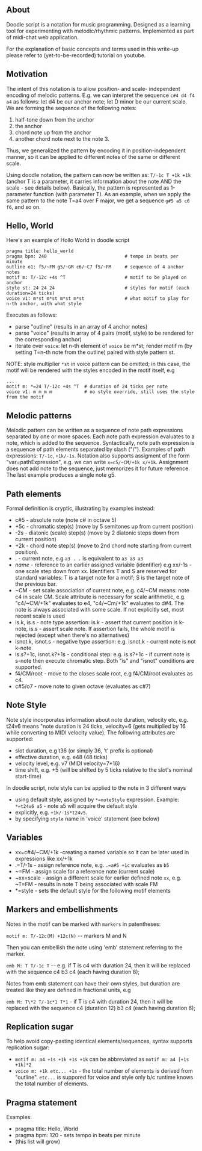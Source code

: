 ## About

Doodle script is a notation for music programming. Designed as a learning tool for experimenting with melodic/rhythmic patterns. Implemented as part of midi-chat web application.

For the explanation of basic concepts and terms used in this write-up please refer to (yet-to-be-recorded) tutorial on youtube.

## Motivation

The intent of this notation is to allow position- and scale- independent encoding of melodic patterns. 
E.g. we can interpret the sequence `c#4 d4 f4 a4` as follows: let d4 be our anchor note; let D minor be our current scale. We are forming the sequence of the following notes:

1) half-tone down from the anchor 
2) the anchor 
3) chord note up from the anchor 
4) another chord note next to the note 3. 

Thus, we generalized the pattern by encoding it in position-independent manner, so it can be applied to different notes of the same or different scale. 

Using doodle notation, the pattern can now be written as: `T/-1c T +1k +1k` (anchor T is a parameter, it carries information about the note AND the scale - see details below). Basically, the pattern is represented as 1-parameter function (with parameter T). As an example, when we apply the same pattern to the note T=a4 over F major, we get a sequence `g#5 a5 c6 f6`, and so on.

## Hello, World

Here's an example of Hollo World in doodle script

```
pragma title: hello_world
pragma bpm: 240                             # tempo in beats per minute
outline o1: f5/~FM g5/~GM c6/~C7 f5/~FM     # sequence of 4 anchor notes
motif m: T/-12c +4s ^T                      # motif to be played on anchor
style st: 24 24 24                          # styles for motif (each duration=24 ticks)
voice v1: m*st m*st m*st m*st               # what motif to play for n-th anchor, with what style
```   

Executes as follows: 
- parse "outline"  (results in an array of 4 anchor notes)
- parse "voice"  (results in array of 4 pairs (motif, style) to be rendered for the corresponding anchor)
- iterate over `voice`: let n-th element of `voice` be m*st; render motif m (by setting T=n-th note from the outline) paired with style pattern st. 

NOTE: style multiplier `*st` in voice pattern can be omitted; in this case, the motif will be rendered with the styles encoded in the motif itself, e.g

```
...
motif m: *=24 T/-12c +4s ^T  # duration of 24 ticks per note
voice v1: m m m m            # no style override, still uses the style from the motif
```

## Melodic patterns

Melodic pattern can be written as a sequence of note path expressions separated by one or more spaces. Each note path expression evaluates to a note, which is added to the sequence. Syntactically, note path expression is a sequence of path elements separated by slash ("/"). Examples of path expressions: `T/-1c`, `+1k/-1s`. Notation also supports assigment of the form "var=pathExpression", e.g. we can write `x=c5/~CM/+1k x/+1k`. Assignment does not add note to the sequence, just memorizes it for future reference. The last example produces a single note g5.

## Path elements

Formal definition is cryptic, illustrating by examples instead:
- c#5 - absolute note  (note c# in octave 5)
- +5c - chromatic step(s) (move by 5 semitones up from current position)
- -2s - diatonic (scale) step(s) (move by 2 diatonic steps down from current position)
- +2k - chord note step(s) (move to 2nd chord note starting from current position).
- . - current note, e.g `a3 . .` is equivalent to `a3 a3 a3` 
- *name* - reference to an earlier assigned variable (identifier) e.g xx/-1s - one scale step down from xx. Identifiers T and S are reserved for standard variables: T is a target note for a motif; S is the target note of the previous bar.
- ~CM - set scale association of current note, e.g. c4/~CM means: note c4 in scale CM.  Scale attribute is necessary for scale arithmetic, e.g. "c4/~CM/+1k" evaluates to e4, "c4/~Cm/+1k" evaluates to d#4. The note is always associated with some scale. If not explicitly set, most recent scale is used
- is.k, is.s - note type assertion: is.k - assert that current position is k-note, is.s - assert scale note. If assertion fails, the whole motif is rejected (except when there's no alternatives)
- isnot.k, isnot.s - negative type assertion: e.g. isnot.k - current note is not k-note
- is.s?+1c, isnot.k?+1s - conditional step: e.g. is.s?+1c - if current note is s-note then execute chromatic step. Both "is" and "isnot" conditions are supported.
- f4/CM/root - move to the closes scale root, e.g  f4/CM/root evaluates as c4.
- c#5/o7 - move note to given octave (evaluates as c#7)

## Note Style

Note style incorporates information about note duration, velocity etc, e.g. t24v6 means "note duration is 24 ticks, velocity=6 (gets multiplied by 16 while converting to MIDI velocity value).
The following attributes are supported:

- slot duration, e.g t36 (or simply 36, 't' prefix is optional)
- effective duration, e.g. e48 (48 ticks)
- velocity level, e.g. v7 (MIDI velocity=7*16)
- time shift, e.g. +5 (will be shifted by 5 ticks relative to the slot's nominal start-time)

In doodle script, note style can be applied to the note in 3 different ways

- using default style, assigned by `*=noteStyle` expression. Example: `*=t24v6 a5` - note a5 will acquire the default style
- explicitly, e.g. `+1k/-1s*t24v5`.
- by specifying `style` name in 'voice' statement (see below)

## Variables

- xx=c#4/~CM/+1k -creating a named variable so it can be later used in expressions like xx/+1k
- .=T/-1s - assign reference note, e.g. `.=a#5 +1c` evaluates as `b5`
- ~=FM - assign scale for a reference note (current scale)
- ~xx=scale - assign a different scale for earlier defined note `xx`, e.g. ~T=FM - results in note T being associated with scale FM
- *=style - sets the default style for the following motif elements

## Markers and embellishments

Notes in the motif can be marked with `markers` in patentheses:

`motif m: T/-12c(M) +12c(N)` -- markers M and N

Then you can embellish the note using 'emb' statement referring to the marker.

`emb M: T T/-1c T` -- e.g. if T is c4 with duration 24, then it will be replaced with the sequence c4 b3 c4 (each having duration 8);

Notes from emb statement can have their own styles, but duration are treated like they are defined in fractional units, e.g

`emb M: T\*2 T/-1c*1 T*1` -  if T is c4 with duration 24, then it will be replaced with the sequence c4 (duration 12) b3 c4 (each having duration 6);

## Replication sugar

To help avoid copy-pasting identical elements/sequences, syntax supports replication sugar:

- `motif m: a4 +1s +1k +1s +1k` can be abbreviated as `motif m: a4 [+1s +1k]*2`
- `voice m: +1k etc... +1s` - the total number of elements is derived from "outline". `etc...` is suppored for voice and style only b/c runtime knows the total number of elements.

## Pragma statement

Examples:
- pragma title: Hello, World
- pragma bpm: 120 - sets tempo in beats per minute
- (this list will grow)
